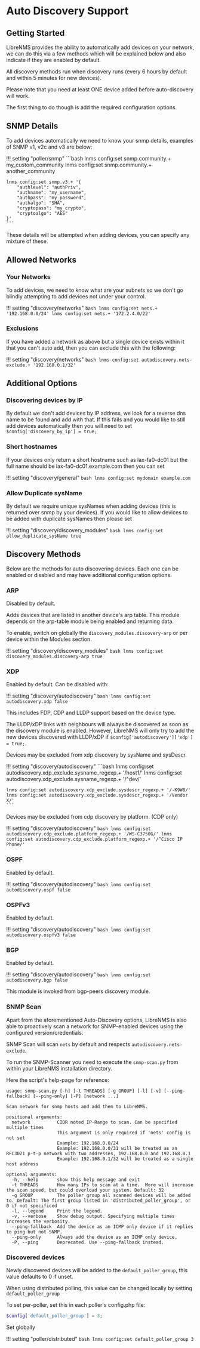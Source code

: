# Auto Discovery Support

## Getting Started

LibreNMS provides the ability to automatically add devices on your
network, we can do this via a few methods which will be explained
below and also indicate if they are enabled by default.

All discovery methods run when discovery runs (every 6 hours by
default and within 5 minutes for new devices).

Please note that you need at least ONE device added before
auto-discovery will work.

The first thing to do though is add the required configuration options.

## SNMP Details

To add devices automatically we need to know your snmp details,
examples of SNMP v1, v2c and v3 are below:

!!! setting "poller/snmp"
    ```bash
    lnms config:set snmp.community.+ my_custom_community
    lnms config:set snmp.community.+ another_community

    lnms config:set snmp.v3.+ '{
        "authlevel": "authPriv",
        "authname": "my_username",
        "authpass": "my_password",
        "authalgo": "SHA",
        "cryptopass": "my_crypto",
        "cryptoalgo": "AES"
    }'
    ```

These details will be attempted when adding devices, you can specify
any mixture of these.

## Allowed Networks

### Your Networks

To add devices, we need to know what are your subnets so we don't go
blindly attempting to add devices not under your control.

!!! setting "discovery/networks"
    ```bash
    lnms config:set nets.+ '192.168.0.0/24'
    lnms config:set nets.+ '172.2.4.0/22'
    ```

### Exclusions

If you have added a network as above but a single device exists within
it that you can't auto add, then you can exclude this with the following:

!!! setting "discovery/networks"
    ```bash
    lnms config:set autodiscovery.nets-exclude.+ '192.168.0.1/32'
    ```

## Additional Options

### Discovering devices by IP

By default we don't add devices by IP address, we look for a reverse
dns name to be found and add with that. If this fails
and you would like to still add devices automatically then you will
need to set `$config['discovery_by_ip'] = true;`

### Short hostnames

If your devices only return a short hostname such as lax-fa0-dc01 but
the full name should be lax-fa0-dc01.example.com then you can
set

!!! setting "discovery/general"
    ```bash
    lnms config:set mydomain example.com
    ```

### Allow Duplicate sysName

By default we require unique sysNames when adding devices (this is
returned over snmp by your devices). If you would like to allow
devices to be added with duplicate sysNames then please set

!!! setting "discovery/discovery_modules"
    ```bash
    lnms config:set allow_duplicate_sysName true
    ```

## Discovery Methods

Below are the methods for auto discovering devices.  Each one can be
enabled or disabled and may have additional configuration options.

### ARP

Disabled by default.

Adds devices that are listed in another device's arp table.  This
module depends on the arp-table module being enabled and returning
data.

To enable, switch on globally the
`discovery_modules.discovery-arp` or per device
within the Modules section.

!!! setting "discovery/discovery_modules"
    ```bash
    lnms config:set discovery_modules.discovery-arp true
    ```

### XDP

Enabled by default. Can be disabled with:

!!! setting "discovery/autodiscovery"
    ```bash
    lnms config:set autodiscovery.xdp false
    ```

This includes FDP, CDP and LLDP support based on the device type.

The LLDP/xDP links with neighbours will always be discovered as soon as the discovery module is enabled.
However, LibreNMS will only try to add the new devices discovered with LLDP/xDP if `$config['autodiscovery']['xdp'] = true;`.

Devices may be excluded from xdp discovery by sysName and sysDescr.

!!! setting "discovery/autodiscovery"
    ```bash
    lnms config:set autodiscovery.xdp_exclude.sysname_regexp.+ '/host1/'
    lnms config:set autodiscovery.xdp_exclude.sysname_regexp.+ '/^dev/'
    
    lnms config:set autodiscovery.xdp_exclude.sysdescr_regexp.+ '/-K9W8/'
    lnms config:set autodiscovery.xdp_exclude.sysdescr_regexp.+ '/Vendor X/'
    ```

Devices may be excluded from cdp discovery by platform. (CDP only)

!!! setting "discovery/autodiscovery"
    ```bash
    lnms config:set autodiscovery.cdp_exclude.platform_regexp.+ '/WS-C3750G/'
    lnms config:set autodiscovery.cdp_exclude.platform_regexp.+ '/^Cisco IP Phone/'
    ```

### OSPF

Enabled by default.

!!! setting "discovery/autodiscovery"
    ```bash
    lnms config:set autodiscovery.ospf false
    ```

### OSPFv3

Enabled by default.

!!! setting "discovery/autodiscovery"
    ```bash
    lnms config:set autodiscovery.ospfv3 false
    ```


### BGP

Enabled by default.

!!! setting "discovery/autodiscovery"
    ```bash
    lnms config:set autodiscovery.bgp false
    ```

This module is invoked from bgp-peers discovery module.

### SNMP Scan

Apart from the aforementioned Auto-Discovery options, LibreNMS is also
able to proactively scan a network for SNMP-enabled devices using the
configured version/credentials.

SNMP Scan will scan `nets` by default and respects `autodiscovery.nets-exclude`.

To run the SNMP-Scanner you need to execute the `snmp-scan.py` from
within your LibreNMS installation directory.

Here the script's help-page for reference:

```text
usage: snmp-scan.py [-h] [-t THREADS] [-g GROUP] [-l] [-v] [--ping-fallback] [--ping-only] [-P] [network ...]

Scan network for snmp hosts and add them to LibreNMS.

positional arguments:
  network          CIDR noted IP-Range to scan. Can be specified multiple times
                   This argument is only required if 'nets' config is not set
                   Example: 192.168.0.0/24
                   Example: 192.168.0.0/31 will be treated as an RFC3021 p-t-p network with two addresses, 192.168.0.0 and 192.168.0.1
                   Example: 192.168.0.1/32 will be treated as a single host address

optional arguments:
  -h, --help       show this help message and exit
  -t THREADS       How many IPs to scan at a time.  More will increase the scan speed, but could overload your system. Default: 32
  -g GROUP         The poller group all scanned devices will be added to. Default: The first group listed in 'distributed_poller_group', or 0 if not specificed
  -l, --legend     Print the legend.
  -v, --verbose    Show debug output. Specifying multiple times increases the verbosity.
  --ping-fallback  Add the device as an ICMP only device if it replies to ping but not SNMP.
  --ping-only      Always add the device as an ICMP only device.
  -P, --ping       Deprecated. Use --ping-fallback instead.
```

### Discovered devices

Newly discovered devices will be added to the `default_poller_group`, this value defaults to 0 if unset.

When using distributed polling, this value can be changed locally by setting `default_poller_group`

To set per-poller, set this in each poller's config.php file:
```php
$config['default_poller_group'] = 3;
```

Set globally

!!! setting "poller/distributed"
    ```bash
    lnms config:set default_poller_group 3
    ```

